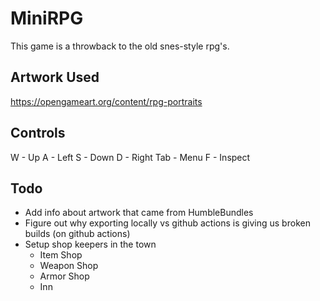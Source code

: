 # MiniRPG

This game is a throwback to the old snes-style rpg's.

## Artwork Used
https://opengameart.org/content/rpg-portraits


## Controls
W - Up
A - Left
S - Down
D - Right
Tab - Menu
F - Inspect


## Todo
- Add info about artwork that came from HumbleBundles
- Figure out why exporting locally vs github actions is giving us broken builds (on github actions)
- Setup shop keepers in the town
	- Item Shop
	- Weapon Shop
	- Armor Shop
	- Inn
